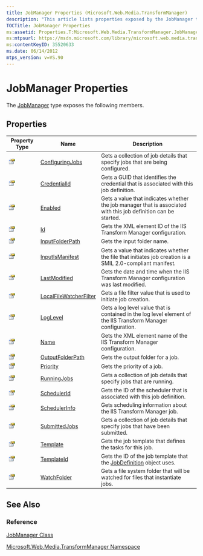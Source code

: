 ```yaml
---
title: JobManager Properties (Microsoft.Web.Media.TransformManager)
description: "This article lists properties exposed by the JobManager type."
TOCTitle: JobManager Properties
ms:assetid: Properties.T:Microsoft.Web.Media.TransformManager.JobManager
ms:mtpsurl: https://msdn.microsoft.com/library/microsoft.web.media.transformmanager.jobmanager_properties(v=VS.90)
ms:contentKeyID: 35520633
ms.date: 06/14/2012
mtps_version: v=VS.90
---
```


# JobManager Properties

The [JobManager](jobmanager-class-microsoft-web-media-transformmanager.md) type exposes the following members.

## Properties

|Property Type|Name|Description|
|--- |--- |--- |
|![Public property](images/Hh125762.pubproperty(en-us,VS.90).gif "Public property")|[ConfiguringJobs](jobmanager-configuringjobs-property-microsoft-web-media-transformmanager.md)|Gets a collection of job details that specify jobs that are being configured.|
|![Public property](images/Hh125762.pubproperty(en-us,VS.90).gif "Public property")|[CredentialId](jobmanager-credentialid-property-microsoft-web-media-transformmanager.md)|Gets a GUID that identifies the credential that is associated with this job definition.|
|![Public property](images/Hh125762.pubproperty(en-us,VS.90).gif "Public property")|[Enabled](jobmanager-enabled-property-microsoft-web-media-transformmanager.md)|Gets a value that indicates whether the job manager that is associated with this job definition can be started.|
|![Public property](images/Hh125762.pubproperty(en-us,VS.90).gif "Public property")|[Id](jobmanager-id-property-microsoft-web-media-transformmanager.md)|Gets the XML element ID of the IIS Transform Manager configuration.|
|![Public property](images/Hh125762.pubproperty(en-us,VS.90).gif "Public property")|[InputFolderPath](jobmanager-inputfolderpath-property-microsoft-web-media-transformmanager.md)|Gets the input folder name.|
|![Public property](images/Hh125762.pubproperty(en-us,VS.90).gif "Public property")|[InputIsManifest](jobmanager-inputismanifest-property-microsoft-web-media-transformmanager.md)|Gets a value that indicates whether the file that initiates job creation is a SMIL 2.0-compliant manifest.|
|![Public property](images/Hh125762.pubproperty(en-us,VS.90).gif "Public property")|[LastModified](jobmanager-lastmodified-property-microsoft-web-media-transformmanager.md)|Gets the date and time when the IIS Transform Manager configuration was last modified.|
|![Public property](images/Hh125762.pubproperty(en-us,VS.90).gif "Public property")|[LocalFileWatcherFilter](jobmanager-localfilewatcherfilter-property-microsoft-web-media-transformmanager.md)|Gets a file filter value that is used to initiate job creation.|
|![Public property](images/Hh125762.pubproperty(en-us,VS.90).gif "Public property")|[LogLevel](jobmanager-loglevel-property-microsoft-web-media-transformmanager.md)|Gets a log level value that is contained in the log level element of the IIS Transform Manager configuration.|
|![Public property](images/Hh125762.pubproperty(en-us,VS.90).gif "Public property")|[Name](jobmanager-name-property-microsoft-web-media-transformmanager.md)|Gets the XML element name of the IIS Transform Manager configuration.|
|![Public property](images/Hh125762.pubproperty(en-us,VS.90).gif "Public property")|[OutputFolderPath](jobmanager-outputfolderpath-property-microsoft-web-media-transformmanager.md)|Gets the output folder for a job.|
|![Public property](images/Hh125762.pubproperty(en-us,VS.90).gif "Public property")|[Priority](jobmanager-priority-property-microsoft-web-media-transformmanager.md)|Gets the priority of a job.|
|![Public property](images/Hh125762.pubproperty(en-us,VS.90).gif "Public property")|[RunningJobs](jobmanager-runningjobs-property-microsoft-web-media-transformmanager.md)|Gets a collection of job details that specify jobs that are running.|
|![Public property](images/Hh125762.pubproperty(en-us,VS.90).gif "Public property")|[SchedulerId](jobmanager-schedulerid-property-microsoft-web-media-transformmanager.md)|Gets the ID of the scheduler that is associated with this job definition.|
|![Public property](images/Hh125762.pubproperty(en-us,VS.90).gif "Public property")|[SchedulerInfo](jobmanager-schedulerinfo-property-microsoft-web-media-transformmanager.md)|Gets scheduling information about the IIS Transform Manager job.|
|![Public property](images/Hh125762.pubproperty(en-us,VS.90).gif "Public property")|[SubmittedJobs](jobmanager-submittedjobs-property-microsoft-web-media-transformmanager.md)|Gets a collection of job details that specify jobs that have been submitted.|
|![Public property](images/Hh125762.pubproperty(en-us,VS.90).gif "Public property")|[Template](jobmanager-template-property-microsoft-web-media-transformmanager.md)|Gets the job template that defines the tasks for this job.|
|![Public property](images/Hh125762.pubproperty(en-us,VS.90).gif "Public property")|[TemplateId](jobmanager-templateid-property-microsoft-web-media-transformmanager.md)|Gets the ID of the job template that the [JobDefinition](jobdefinition-class-microsoft-web-media-transformmanager.md) object uses.|
|![Public property](images/Hh125762.pubproperty(en-us,VS.90).gif "Public property")|[WatchFolder](jobmanager-watchfolder-property-microsoft-web-media-transformmanager.md)|Gets a file system folder that will be watched for files that instantiate jobs.|

## See Also

### Reference

[JobManager Class](jobmanager-class-microsoft-web-media-transformmanager.md)

[Microsoft.Web.Media.TransformManager Namespace](microsoft-web-media-transformmanager-namespace.md)
